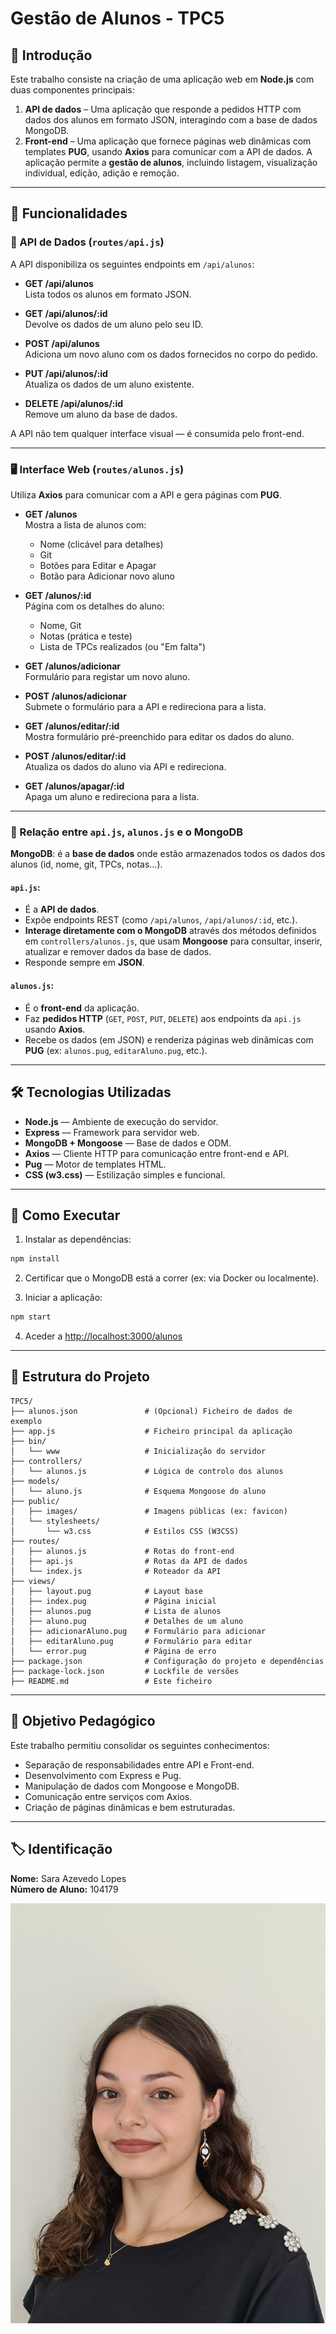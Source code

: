 # Gestão de Alunos - TPC5

## 📌 Introdução

Este trabalho consiste na criação de uma aplicação web em **Node.js** com duas componentes principais:
1. **API de dados** – Uma aplicação que responde a pedidos HTTP com dados dos alunos em formato JSON, interagindo com a base de dados MongoDB.
2. **Front-end** – Uma aplicação que fornece páginas web dinâmicas com templates **PUG**, usando **Axios** para comunicar com a API de dados.
A aplicação permite a **gestão de alunos**, incluindo listagem, visualização individual, edição, adição e remoção.

---

## 🚀 Funcionalidades

### 📁 API de Dados (`routes/api.js`)

A API disponibiliza os seguintes endpoints em `/api/alunos`:

- **GET /api/alunos**  
  Lista todos os alunos em formato JSON.

- **GET /api/alunos/:id**  
  Devolve os dados de um aluno pelo seu ID.

- **POST /api/alunos**  
  Adiciona um novo aluno com os dados fornecidos no corpo do pedido.

- **PUT /api/alunos/:id**  
  Atualiza os dados de um aluno existente.

- **DELETE /api/alunos/:id**  
  Remove um aluno da base de dados.

A API não tem qualquer interface visual — é consumida pelo front-end.

---

### 🖥️ Interface Web (`routes/alunos.js`)

Utiliza **Axios** para comunicar com a API e gera páginas com **PUG**.

- **GET /alunos**  
  Mostra a lista de alunos com:
  - Nome (clicável para detalhes)
  - Git
  - Botões para Editar e Apagar
  - Botão para Adicionar novo aluno

- **GET /alunos/:id**  
  Página com os detalhes do aluno:
  - Nome, Git
  - Notas (prática e teste)
  - Lista de TPCs realizados (ou "Em falta")

- **GET /alunos/adicionar**  
  Formulário para registar um novo aluno.

- **POST /alunos/adicionar**  
  Submete o formulário para a API e redireciona para a lista.

- **GET /alunos/editar/:id**  
  Mostra formulário pré-preenchido para editar os dados do aluno.

- **POST /alunos/editar/:id**  
  Atualiza os dados do aluno via API e redireciona.

- **GET /alunos/apagar/:id**  
  Apaga um aluno e redireciona para a lista.

---

### 🔄 Relação entre `api.js`, `alunos.js` e o **MongoDB**

**MongoDB**: é a **base de dados** onde estão armazenados todos os dados dos alunos (id, nome, git, TPCs, notas...).

#### `api.js`:
- É a **API de dados**.
- Expõe endpoints REST (como `/api/alunos`, `/api/alunos/:id`, etc.).
- **Interage diretamente com o MongoDB** através dos métodos definidos em `controllers/alunos.js`, que usam **Mongoose** para consultar, inserir, atualizar e remover dados da base de dados.
- Responde sempre em **JSON**.

#### `alunos.js`:
- É o **front-end** da aplicação.
- Faz **pedidos HTTP** (`GET`, `POST`, `PUT`, `DELETE`) aos endpoints da `api.js` usando **Axios**.
- Recebe os dados (em JSON) e renderiza páginas web dinâmicas com **PUG** (ex: `alunos.pug`, `editarAluno.pug`, etc.).

---

## 🛠️ Tecnologias Utilizadas

- **Node.js** — Ambiente de execução do servidor.
- **Express** — Framework para servidor web.
- **MongoDB + Mongoose** — Base de dados e ODM.
- **Axios** — Cliente HTTP para comunicação entre front-end e API.
- **Pug** — Motor de templates HTML.
- **CSS (w3.css)** — Estilização simples e funcional.

---

## 🔧 Como Executar

1. Instalar as dependências:
```sh
npm install
```

2. Certificar que o MongoDB está a correr (ex: via Docker ou localmente).

3. Iniciar a aplicação:
```sh
npm start
```

4. Aceder a [http://localhost:3000/alunos](http://localhost:3000/alunos)

---

## 📁 Estrutura do Projeto

```
TPC5/
├── alunos.json               # (Opcional) Ficheiro de dados de exemplo
├── app.js                    # Ficheiro principal da aplicação
├── bin/
│   └── www                   # Inicialização do servidor
├── controllers/
│   └── alunos.js             # Lógica de controlo dos alunos
├── models/
│   └── aluno.js              # Esquema Mongoose do aluno
├── public/
│   ├── images/               # Imagens públicas (ex: favicon)
│   └── stylesheets/
│       └── w3.css            # Estilos CSS (W3CSS)
├── routes/
│   ├── alunos.js             # Rotas do front-end
│   ├── api.js                # Rotas da API de dados
│   └── index.js              # Roteador da API
├── views/
│   ├── layout.pug            # Layout base
│   ├── index.pug             # Página inicial
│   ├── alunos.pug            # Lista de alunos
│   ├── aluno.pug             # Detalhes de um aluno
│   ├── adicionarAluno.pug    # Formulário para adicionar
│   ├── editarAluno.pug       # Formulário para editar
│   └── error.pug             # Página de erro
├── package.json              # Configuração do projeto e dependências
├── package-lock.json         # Lockfile de versões
├── README.md                 # Este ficheiro
```

---

## 🎯 Objetivo Pedagógico

Este trabalho permitiu consolidar os seguintes conhecimentos:
- Separação de responsabilidades entre API e Front-end.
- Desenvolvimento com Express e Pug.
- Manipulação de dados com Mongoose e MongoDB.
- Comunicação entre serviços com Axios.
- Criação de páginas dinâmicas e bem estruturadas.

---

## 🏷️ Identificação

**Nome:** Sara Azevedo Lopes  
**Número de Aluno:** 104179

![Identificação Sara Azevedo Lopes](../fotografia.png)